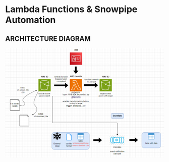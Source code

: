 # Lambda Functions & Snowpipe Automation

## ARCHITECTURE DIAGRAM

![](images/lambda_architecture_diagram.PNG)
